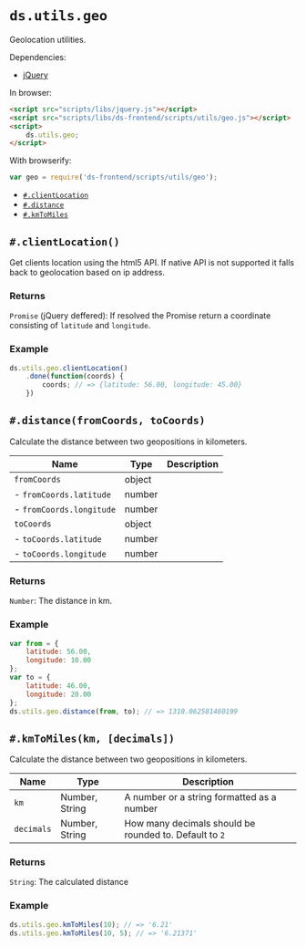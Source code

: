 # `ds.utils.geo`

Geolocation utilities.

Dependencies:

- [jQuery](http://jquery.com/download/)

In browser:

```html
<script src="scripts/libs/jquery.js"></script>
<script src="scripts/libs/ds-frontend/scripts/utils/geo.js"></script>
<script>
    ds.utils.geo;
</script>
```

With browserify:

```js
var geo = require('ds-frontend/scripts/utils/geo');
```

- [`#.clientLocation`](#clientlocation)
- [`#.distance`](#distancefromcoords-tocoords)
- [`#.kmToMiles`](#kmtomileskm-decimals)

## `#.clientLocation()`

Get clients location using the html5 API. If native API is not supported it
falls back to geolocation based on ip address.

### Returns

`Promise` (jQuery deffered): If resolved the Promise return a coordinate
consisting of `latitude` and `longitude`.

### Example

```js
ds.utils.geo.clientLocation()
    .done(function(coords) {
        coords; // => {latitude: 56.00, longitude: 45.00}
    })
```

## `#.distance(fromCoords, toCoords)`

Calculate the distance between two geopositions in kilometers.

| Name | Type | Description |
| --- | --- | --- |
| `fromCoords` | object |  |
| - `fromCoords.latitude` | number |  |
| - `fromCoords.longitude` | number |  |
| `toCoords` | object |  |
| - `toCoords.latitude` | number |  |
| - `toCoords.longitude` | number |  |

### Returns

`Number`: The distance in km.

### Example

```js
var from = {
    latitude: 56.00,
    longitude: 10.00
};
var to = {
    latitude: 46.00,
    longitude: 20.00
};
ds.utils.geo.distance(from, to); // => 1310.062581460199
```

## `#.kmToMiles(km, [decimals])`

Calculate the distance between two geopositions in kilometers.

| Name | Type | Description |
| --- | --- | --- |
| `km` | Number, String | A number or a string formatted as a number |
| `decimals` | Number, String | How many decimals should be rounded to. Default to `2` |

### Returns

`String`: The calculated distance

### Example

```js
ds.utils.geo.kmToMiles(10); // => '6.21'
ds.utils.geo.kmToMiles(10, 5); // => '6.21371'
```
